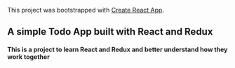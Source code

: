 This project was bootstrapped with [Create React App](https://github.com/facebookincubator/create-react-app).

<h2>A simple Todo App built with React and Redux</h2>

<h4>This is a project to learn React and Redux and better understand how they
work together</h4>
